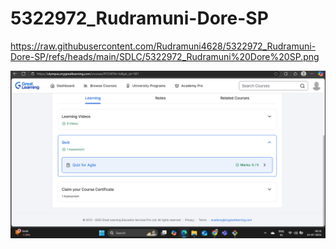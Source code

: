 # 5322972\_Rudramuni-Dore-SP

https://raw.githubusercontent.com/Rudramuni4628/5322972_Rudramuni-Dore-SP/refs/heads/main/SDLC/5322972_Rudramuni%20Dore%20SP.png

![SDLC Diagram](https://raw.githubusercontent.com/Rudramuni4628/5322972_Rudramuni-Dore-SP/main/SDLC/5322972_Rudramuni%20Dore%20SP.png)

